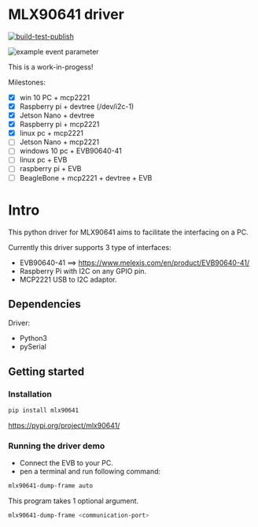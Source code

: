 # MLX90641 driver

[![build-test-publish](https://github.com/melexis-fir/mlx90641-driver-py/actions/workflows/build_test_publish.yml/badge.svg?branch=V0.1.3&event=release)](https://github.com/melexis-fir/mlx90641-driver-py/actions/workflows/build_test_publish.yml)

![example event parameter](https://github.com/github/docs/actions/workflows/main.yml/badge.svg?event=release)

This is a work-in-progess!

Milestones:
- [x] win 10 PC + mcp2221
- [x] Raspberry pi + devtree (/dev/i2c-1)
- [x] Jetson Nano + devtree
- [x] Raspberry pi + mcp2221
- [x] linux pc + mcp2221
- [ ] Jetson Nano + mcp2221
- [ ] windows 10 pc + EVB90640-41
- [ ] linux pc + EVB
- [ ] raspberry pi + EVB
- [ ] BeagleBone + mcp2221 + devtree + EVB

# Intro

This python driver for MLX90641 aims to facilitate the interfacing on a PC.

Currently this driver supports 3 type of interfaces:
- EVB90640-41 ==> https://www.melexis.com/en/product/EVB90640-41/
- Raspberry Pi with I2C on any GPIO pin.
- MCP2221 USB to I2C adaptor.


## Dependencies

Driver:
- Python3
- pySerial


## Getting started

### Installation


```bash
pip install mlx90641
```

https://pypi.org/project/mlx90641/

### Running the driver demo

* Connect the EVB to your PC.  
* pen a terminal and run following command:  


```bash
mlx90641-dump-frame auto
```

This program takes 1 optional argument.

```bash
mlx90641-dump-frame <communication-port>
```

